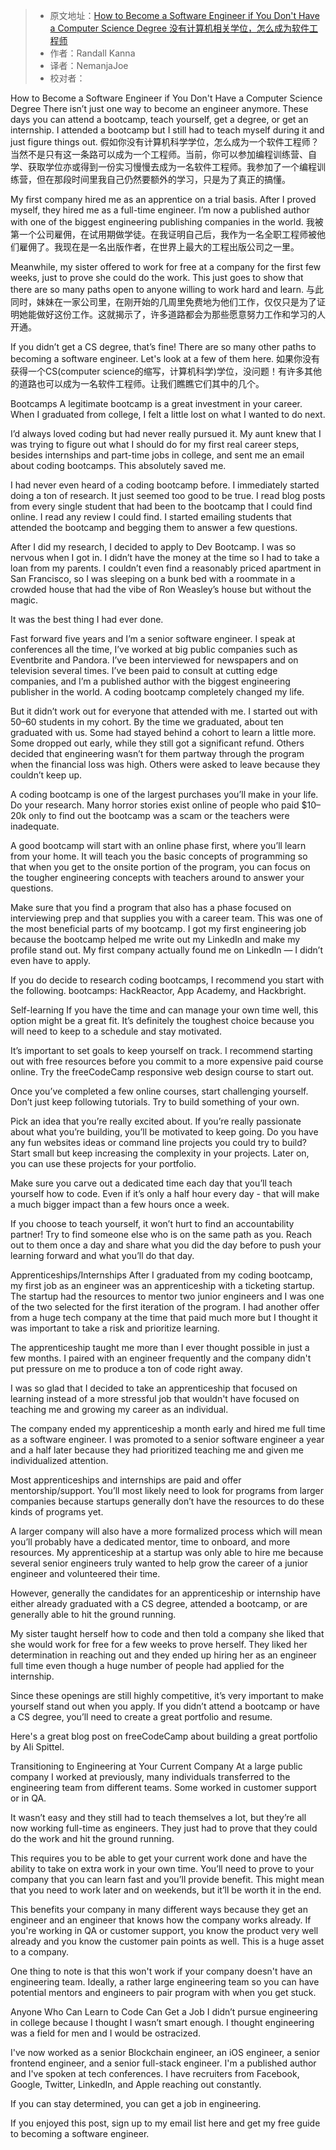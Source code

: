> -   原文地址：[How to Become a Software Engineer if You Don't Have a Computer Science Degree 没有计算机相关学位，怎么成为软件工程师](https://www.freecodecamp.org/news/paths-to-becoming-a-software-engineer/)
> -   作者：Randall Kanna
> -   译者：NemanjaJoe
> -   校对者：

How to Become a Software Engineer if You Don't Have a Computer Science Degree
There isn’t just one way to become an engineer anymore. These days you can attend a bootcamp, teach yourself, get a degree, or get an internship. I attended a bootcamp but I still had to teach myself during it and just figure things out.
  假如你没有计算机科学学位，怎么成为一个软件工程师？ 当然不是只有这一条路可以成为一个工程师。当前，你可以参加编程训练营、自学、获取学位亦或得到一份实习慢慢去成为一名软件工程师。我参加了一个编程训练营，但在那段时间里我自己仍然要额外的学习，只是为了真正的搞懂。

My first company hired me as an apprentice on a trial basis. After I proved myself, they hired me as a full-time engineer. I’m now a published author with one of the biggest engineering publishing companies in the world.
  我被第一个公司雇佣，在试用期做学徒。在我证明自己后，我作为一名全职工程师被他们雇佣了。我现在是一名出版作者，在世界上最大的工程出版公司之一里。

Meanwhile, my sister offered to work for free at a company for the first few weeks, just to prove she could do the work. This just goes to show that there are so many paths open to anyone willing to work hard and learn.
  与此同时，妹妹在一家公司里，在刚开始的几周里免费地为他们工作，仅仅只是为了证明她能做好这份工作。这就揭示了，许多道路都会为那些愿意努力工作和学习的人开通。

If you didn’t get a CS degree, that’s fine! There are so many other paths to becoming a software engineer. Let's look at a few of them here.
  如果你没有获得一个CS(computer science的缩写，计算机科学)学位，没问题！有许多其他的道路也可以成为一名软件工程师。让我们瞧瞧它们其中的几个。

Bootcamps
A legitimate bootcamp is a great investment in your career. When I graduated from college, I felt a little lost on what I wanted to do next.

I’d always loved coding but had never really pursued it. My aunt knew that I was trying to figure out what I should do for my first real career steps, besides internships and part-time jobs in college, and sent me an email about coding bootcamps. This absolutely saved me.

I had never even heard of a coding bootcamp before. I immediately started doing a ton of research. It just seemed too good to be true. I read blog posts from every single student that had been to the bootcamp that I could find online. I read any review I could find. I started emailing students that attended the bootcamp and begging them to answer a few questions.

After I did my research, I decided to apply to Dev Bootcamp. I was so nervous when I got in. I didn’t have the money at the time so I had to take a loan from my parents. I couldn’t even find a reasonably priced apartment in San Francisco, so I was sleeping on a bunk bed with a roommate in a crowded house that had the vibe of Ron Weasley’s house but without the magic.

It was the best thing I had ever done.

Fast forward five years and I’m a senior software engineer. I speak at conferences all the time, I’ve worked at big public companies such as Eventbrite and Pandora. I’ve been interviewed for newspapers and on television several times. I’ve been paid to consult at cutting edge companies, and I’m a published author with the biggest engineering publisher in the world. A coding bootcamp completely changed my life.

But it didn’t work out for everyone that attended with me. I started out with 50–60 students in my cohort. By the time we graduated, about ten graduated with us. Some had stayed behind a cohort to learn a little more. Some dropped out early, while they still got a significant refund. Others decided that engineering wasn’t for them partway through the program when the financial loss was high. Others were asked to leave because they couldn’t keep up.

A coding bootcamp is one of the largest purchases you’ll make in your life. Do your research. Many horror stories exist online of people who paid \$10–20k only to find out the bootcamp was a scam or the teachers were inadequate.

A good bootcamp will start with an online phase first, where you’ll learn from your home. It will teach you the basic concepts of programming so that when you get to the onsite portion of the program, you can focus on the tougher engineering concepts with teachers around to answer your questions.

Make sure that you find a program that also has a phase focused on interviewing prep and that supplies you with a career team. This was one of the most beneficial parts of my bootcamp. I got my first engineering job because the bootcamp helped me write out my LinkedIn and make my profile stand out. My first company actually found me on LinkedIn — I didn’t even have to apply.

If you do decide to research coding bootcamps, I recommend you start with the following. bootcamps: HackReactor, App Academy, and Hackbright.

Self-learning
If you have the time and can manage your own time well, this option might be a great fit. It’s definitely the toughest choice because you will need to keep to a schedule and stay motivated.

It’s important to set goals to keep yourself on track. I recommend starting out with free resources before you commit to a more expensive paid course online. Try the freeCodeCamp responsive web design course to start out.

Once you’ve completed a few online courses, start challenging yourself. Don’t just keep following tutorials. Try to build something of your own.

Pick an idea that you’re really excited about. If you’re really passionate about what you’re building, you’ll be motivated to keep going. Do you have any fun websites ideas or command line projects you could try to build? Start small but keep increasing the complexity in your projects. Later on, you can use these projects for your portfolio.

Make sure you carve out a dedicated time each day that you’ll teach yourself how to code. Even if it’s only a half hour every day - that will make a much bigger impact than a few hours once a week.

If you choose to teach yourself, it won’t hurt to find an accountability partner! Try to find someone else who is on the same path as you. Reach out to them once a day and share what you did the day before to push your learning forward and what you’ll do that day.

Apprenticeships/Internships
After I graduated from my coding bootcamp, my first job as an engineer was an apprenticeship with a ticketing startup. The startup had the resources to mentor two junior engineers and I was one of the two selected for the first iteration of the program. I had another offer from a huge tech company at the time that paid much more but I thought it was important to take a risk and prioritize learning.

The apprenticeship taught me more than I ever thought possible in just a few months. I paired with an engineer frequently and the company didn't put pressure on me to produce a ton of code right away.

I was so glad that I decided to take an apprenticeship that focused on learning instead of a more stressful job that wouldn't have focused on teaching me and growing my career as an individual.

The company ended my apprenticeship a month early and hired me full time as a software engineer. I was promoted to a senior software engineer a year and a half later because they had prioritized teaching me and given me individualized attention.

Most apprenticeships and internships are paid and offer mentorship/support. You’ll most likely need to look for programs from larger companies because startups generally don’t have the resources to do these kinds of programs yet.

A larger company will also have a more formalized process which will mean you’ll probably have a dedicated mentor, time to onboard, and more resources. My apprenticeship at a startup was only able to hire me because several senior engineers truly wanted to help grow the career of a junior engineer and volunteered their time.

However, generally the candidates for an apprenticeship or internship have either already graduated with a CS degree, attended a bootcamp, or are generally able to hit the ground running.

My sister taught herself how to code and then told a company she liked that she would work for free for a few weeks to prove herself. They liked her determination in reaching out and they ended up hiring her as an engineer full time even though a huge number of people had applied for the internship.

Since these openings are still highly competitive, it’s very important to make yourself stand out when you apply. If you didn’t attend a bootcamp or have a CS degree, you’ll need to create a great portfolio and resume.

Here's a great blog post on freeCodeCamp about building a great portfolio by Ali Spittel.

Transitioning to Engineering at Your Current Company
At a large public company I worked at previously, many individuals transferred to the engineering team from different teams. Some worked in customer support or in QA.

It wasn’t easy and they still had to teach themselves a lot, but they’re all now working full-time as engineers. They just had to prove that they could do the work and hit the ground running.

This requires you to be able to get your current work done and have the ability to take on extra work in your own time. You’ll need to prove to your company that you can learn fast and you’ll provide benefit. This might mean that you need to work later and on weekends, but it’ll be worth it in the end.

This benefits your company in many different ways because they get an engineer and an engineer that knows how the company works already. If you're working in QA or customer support, you know the product very well already and you know the customer pain points as well. This is a huge asset to a company.

One thing to note is that this won't work if your company doesn't have an engineering team. Ideally, a rather large engineering team so you can have potential mentors and engineers to pair program with when you get stuck.

Anyone Who Can Learn to Code Can Get a Job
I didn’t pursue engineering in college because I thought I wasn’t smart enough. I thought engineering was a field for men and I would be ostracized.

I've now worked as a senior Blockchain engineer, an iOS engineer, a senior frontend engineer, and a senior full-stack engineer. I'm a published author and I've spoken at tech conferences. I have recruiters from Facebook, Google, Twitter, LinkedIn, and Apple reaching out constantly.

If you can stay determined, you can get a job in engineering.

If you enjoyed this post, sign up to my email list here and get my free guide to becoming a software engineer.
